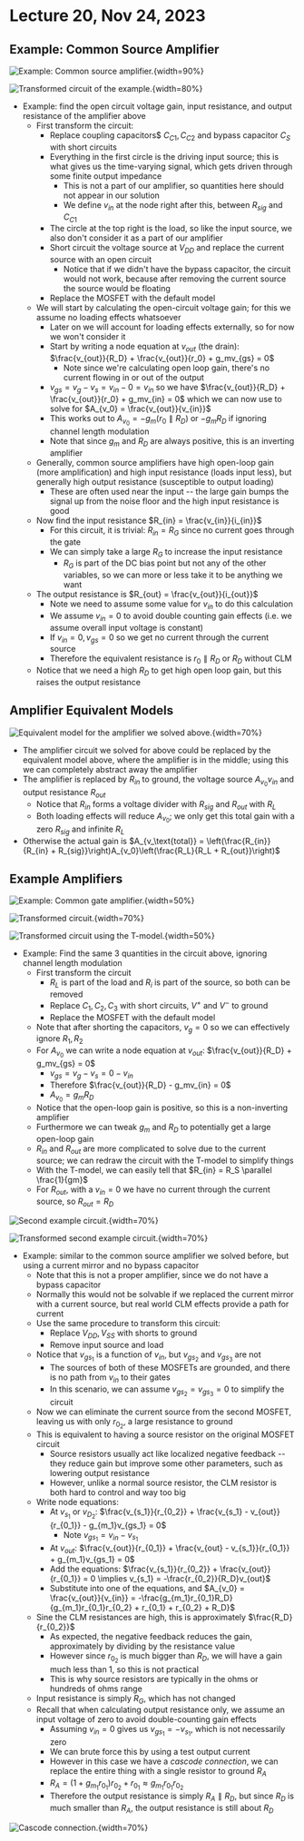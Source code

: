 # Lecture 20, Nov 24, 2023

## Example: Common Source Amplifier

![Example: Common source amplifier.](imgs/lec19_4.png){width=90%}

![Transformed circuit of the example.](imgs/lec20_1.png){width=80%}

* Example: find the open circuit voltage gain, input resistance, and output resistance of the amplifier above
	* First transform the circuit:
		* Replace coupling capacitors$ $C_{C1}, C_{C2}$ and bypass capacitor $C_S$ with short circuits
		* Everything in the first circle is the driving input source; this is what gives us the time-varying signal, which gets driven through some finite output impedance
			* This is not a part of our amplifier, so quantities here should not appear in our solution
			* We define $v_{in}$ at the node right after this, between $R_{sig}$ and $C_{C1}$
		* The circle at the top right is the load, so like the input source, we also don't consider it as a part of our amplifier
		* Short circuit the voltage source at $V_{DD}$ and replace the current source with an open circuit
			* Notice that if we didn't have the bypass capacitor, the circuit would not work, because after removing the current source the source would be floating
		* Replace the MOSFET with the default model
	* We will start by calculating the open-circuit voltage gain; for this we assume no loading effects whatsoever
		* Later on we will account for loading effects externally, so for now we won't consider it
		* Start by writing a node equation at $v_{out}$ (the drain): $\frac{v_{out}}{R_D} + \frac{v_{out}}{r_0} + g_mv_{gs} = 0$
			* Note since we're calculating open loop gain, there's no current flowing in or out of the output
		* $v_{gs} = v_g - v_s = v_{in} - 0 = v_{in}$ so we have $\frac{v_{out}}{R_D} + \frac{v_{out}}{r_0} + g_mv_{in} = 0$ which we can now use to solve for $A_{v_0} = \frac{v_{out}}{v_{in}}$
		* This works out to $A_{v_0} = -g_m(r_0 \parallel R_D)$ or $-g_mR_D$ if ignoring channel length modulation
		* Note that since $g_m$ and $R_D$ are always positive, this is an inverting amplifier
	* Generally, common source amplifiers have high open-loop gain (more amplification) and high input resistance (loads input less), but generally high output resistance (susceptible to output loading)
		* These are often used near the input -- the large gain bumps the signal up from the noise floor and the high input resistance is good
	* Now find the input resistance $R_{in} = \frac{v_{in}}{i_{in}}$
		* For this circuit, it is trivial: $R_{in} = R_G$ since no current goes through the gate
		* We can simply take a large $R_G$ to increase the input resistance
			* $R_G$ is part of the DC bias point but not any of the other variables, so we can more or less take it to be anything we want
	* The output resistance is $R_{out} = \frac{v_{out}}{i_{out}}$
		* Note we need to assume some value for $v_{in}$ to do this calculation
		* We assume $v_{in} = 0$ to avoid double counting gain effects (i.e. we assume overall input voltage is constant)
		* If $v_{in} = 0, v_{gs} = 0$ so we get no current through the current source
		* Therefore the equivalent resistance is $r_0 \parallel R_D$ or $R_D$ without CLM
	* Notice that we need a high $R_D$ to get high open loop gain, but this raises the output resistance

## Amplifier Equivalent Models

![Equivalent model for the amplifier we solved above.](imgs/lec20_2.png){width=70%}

* The amplifier circuit we solved for above could be replaced by the equivalent model above, where the amplifier is in the middle; using this we can completely abstract away the amplifier
* The amplifier is replaced by $R_{in}$ to ground, the voltage source $A_{v_0}v_{in}$ and output resistance $R_{out}$
	* Notice that $R_{in}$ forms a voltage divider with $R_{sig}$ and $R_{out}$ with $R_L$
	* Both loading effects will reduce $A_{v_0}$; we only get this total gain with a zero $R_{sig}$ and infinite $R_L$
* Otherwise the actual gain is $A_{v_\text{total}} = \left(\frac{R_{in}}{R_{in} + R_{sig}}\right)A_{v_0}\left(\frac{R_L}{R_L + R_{out}}\right)$

## Example Amplifiers

![Example: Common gate amplifier.](imgs/lec20_3.png){width=50%}

![Transformed circuit.](imgs/lec20_4.png){width=70%}

![Transformed circuit using the T-model.](imgs/lec20_5.png){width=50%}

* Example: Find the same 3 quantities in the circuit above, ignoring channel length modulation
	* First transform the circuit
		* $R_L$ is part of the load and $R_i$ is part of the source, so both can be removed
		* Replace $C_1, C_2, C_3$ with short circuits, $V^+$ and $V^-$ to ground
		* Replace the MOSFET with the default model
	* Note that after shorting the capacitors, $v_g = 0$ so we can effectively ignore $R_1, R_2$
	* For $A_{v_0}$ we can write a node equation at $v_{out}$: $\frac{v_{out}}{R_D} + g_mv_{gs} = 0$
		* $v_{gs} = v_g - v_s = 0 - v_{in}$
		* Therefore $\frac{v_{out}}{R_D} - g_mv_{in} = 0$
		* $A_{v_0} = g_mR_D$
	* Notice that the open-loop gain is positive, so this is a non-inverting amplifier
	* Furthermore we can tweak $g_m$ and $R_D$ to potentially get a large open-loop gain
	* $R_{in}$ and $R_{out}$ are more complicated to solve due to the current source; we can redraw the circuit with the T-model to simplify things
	* With the T-model, we can easily tell that $R_{in} = R_S \parallel \frac{1}{gm}$
	* For $R_{out}$, with a $v_{in} = 0$ we have no current through the current source, so $R_{out} = R_D$

![Second example circuit.](imgs/lec20_7.png){width=70%}

![Transformed second example circuit.](imgs/lec20_8.png){width=70%}

* Example: similar to the common source amplifier we solved before, but using a current mirror and no bypass capacitor
	* Note that this is not a proper amplifier, since we do not have a bypass capacitor
	* Normally this would not be solvable if we replaced the current mirror with a current source, but real world CLM effects provide a path for current
	* Use the same procedure to transform this circuit:
		* Replace $V_{DD}, V_{SS}$ with shorts to ground
		* Remove input source and load
	* Notice that $v_{gs_1}$ is a function of $v_{in}$, but $v_{gs_2}$ and $v_{gs_3}$ are not
		* The sources of both of these MOSFETs are grounded, and there is no path from $v_{in}$ to their gates
		* In this scenario, we can assume $v_{gs_2} = v_{gs_3} = 0$ to simplify the circuit
	* Now we can eliminate the current source from the second MOSFET, leaving us with only $r_{0_2}$, a large resistance to ground
	* This is equivalent to having a source resistor on the original MOSFET circuit
		* Source resistors usually act like localized negative feedback -- they reduce gain but improve some other parameters, such as lowering output resistance
		* However, unlike a normal source resistor, the CLM resistor is both hard to control and way too big
	* Write node equations:
		* At $v_{s_1}$ or $v_{D_2}$: $\frac{v_{s_1}}{r_{0_2}} + \frac{v_{s_1} - v_{out}}{r_{0_1}} - g_{m_1}v_{gs_1} = 0$
			* Note $v_{gs_1} = v_{in} - v_{s_1}$
		* At $v_{out}$: $\frac{v_{out}}{r_{0_1}} + \frac{v_{out} - v_{s_1}}{r_{0_1}} + g_{m_1}v_{gs_1} = 0$
		* Add the equations: $\frac{v_{s_1}}{r_{0_2}} + \frac{v_{out}}{r_{0_1}} = 0 \implies v_{s_1} = -\frac{r_{0_2}}{R_D}v_{out}$
		* Substitute into one of the equations, and $A_{v_0} = \frac{v_{out}}{v_{in}} = -\frac{g_{m_1}r_{0_1}R_D}{g_{m_1}r_{0_1}r_{0_2} + r_{0_1} + r_{0_2} + R_D}$
	* Sine the CLM resistances are high, this is approximately $\frac{R_D}{r_{0_2}}$
		* As expected, the negative feedback reduces the gain, approximately by dividing by the resistance value
		* However since $r_{0_2}$ is much bigger than $R_D$, we will have a gain much less than 1, so this is not practical
		* This is why source resistors are typically in the ohms or hundreds of ohms range
	* Input resistance is simply $R_G$, which has not changed
	* Recall that when calculating output resistance only, we assume an input voltage of zero to avoid double-counting gain effects
		* Assuming $v_{in} = 0$ gives us $v_{gs_1} = -v_{s_1}$, which is not necessarily zero
		* We can brute force this by using a test output current
		* However in this case we have a *cascode connection*, we can replace the entire thing with a single resistor to ground $R_A$
		* $R_A = (1 + g_{m_1}r_{0_1})r_{0_2} + r_{0_1} \approx g_{m_1}r_{0_1}r_{0_2}$
		* Therefore the output resistance is simply $R_A \parallel R_D$, but since $R_D$ is much smaller than $R_A$, the output resistance is still about $R_D$

![Cascode connection.](imgs/lec20_6.png){width=70%}

